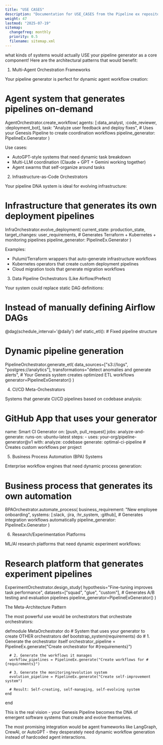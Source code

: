 ```yaml
---
title: "USE CASES"
description: "Documentation for USE_CASES from the Pipeline ex repository."
weight: 47
lastmod: "2025-07-19"
sitemap:
  changefreq: monthly
  priority: 0.5
  filename: sitemap.xml
---
```


what kinds of systems would actually USE your pipeline generator as a core component! Here are the architectural patterns that would
  benefit:

  1. Multi-Agent Orchestration Frameworks

  Your pipeline generator is perfect for dynamic agent workflow creation:

  # Agent system that generates pipelines on-demand
  AgentOrchestrator.create_workflow(
    agents: [:data_analyst, :code_reviewer, :deployment_bot],
    task: "Analyze user feedback and deploy fixes",
    # Uses your Genesis Pipeline to create coordination workflows
    pipeline_generator: PipelineEx.Generator
  )

  Use cases:
  - AutoGPT-style systems that need dynamic task breakdown
  - Multi-LLM coordination (Claude + GPT + Gemini working together)
  - Agent swarms that self-organize around tasks

  2. Infrastructure-as-Code Orchestrators

  Your pipeline DNA system is ideal for evolving infrastructure:

  # Infrastructure that generates its own deployment pipelines
  InfraOrchestrator.evolve_deployment(
    current_state: production_state,
    target_changes: user_requirements,
    # Generates Terraform + Kubernetes + monitoring pipelines
    pipeline_generator: PipelineEx.Generator
  )

  Examples:
  - Pulumi/Terraform wrappers that auto-generate infrastructure workflows
  - Kubernetes operators that create custom deployment pipelines
  - Cloud migration tools that generate migration workflows

  3. Data Pipeline Orchestrators (Like Airflow/Prefect)

  Your system could replace static DAG definitions:

  # Instead of manually defining Airflow DAGs
  @dag(schedule_interval='@daily')
  def static_etl():
      # Fixed pipeline structure

  # Dynamic pipeline generation
  PipelineOrchestrator.generate_etl(
      data_sources=["s3://logs", "postgres://analytics"],
      transformations="detect anomalies and generate alerts",
      # Your Genesis system creates optimized ETL workflows
      generator=PipelineExGenerator()
  )

  4. CI/CD Meta-Orchestrators

  Systems that generate CI/CD pipelines based on codebase analysis:

  # GitHub App that uses your generator
  name: Smart CI Generator
  on: [push, pull_request]
  jobs:
    analyze-and-generate:
      runs-on: ubuntu-latest
      steps:
        - uses: your-org/pipeline-generator@v1
          with:
            analyze: codebase
            generate: optimal-ci-pipeline
            # Creates custom workflows per project

  5. Business Process Automation (BPA) Systems

  Enterprise workflow engines that need dynamic process generation:

  # Business process that generates its own automation
  BPAOrchestrator.automate_process(
    business_requirement: "New employee onboarding",
    systems: [:slack, :jira, :hr_system, :github],
    # Generates integration workflows automatically
    pipeline_generator: PipelineEx.Generator
  )

  6. Research/Experimentation Platforms

  ML/AI research platforms that need dynamic experiment workflows:

  # Research platform that generates experiment pipelines
  ExperimentOrchestrator.design_study(
      hypothesis="Fine-tuning improves task performance",
      datasets=["squad", "glue", "custom"],
      # Generates A/B testing and evaluation pipelines
      pipeline_generator=PipelineExGenerator()
  )

  The Meta-Architecture Pattern

  The most powerful use would be orchestrators that orchestrate orchestrators:

  defmodule MetaOrchestrator do
    # System that uses your generator to create OTHER orchestrators
    def bootstrap_system(requirements) do
      # 1. Generate the orchestrator itself
      orchestrator_pipeline = PipelineEx.generate("Create orchestrator for #{requirements}")

      # 2. Generate the workflows it manages
      workflow_pipelines = PipelineEx.generate("Create workflows for #{requirements}")

      # 3. Generate the monitoring/evolution system
      evolution_pipeline = PipelineEx.generate("Create self-improvement system")

      # Result: Self-creating, self-managing, self-evolving system
    end
  end

  This is the real vision - your Genesis Pipeline becomes the DNA of emergent software systems that create and evolve themselves.

  The most promising integration would be agent frameworks like LangGraph, CrewAI, or AutoGPT - they desperately need dynamic workflow generation instead of
  hardcoded agent interactions.


